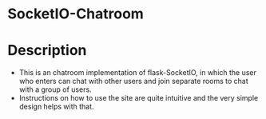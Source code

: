 # SocketIO-Chatroom

# Description
- This is an chatroom implementation of flask-SocketIO, in which the user who enters can chat with other users and join separate rooms to chat with a group of users.
- Instructions on how to use the site are quite intuitive and the very simple design helps with that.
